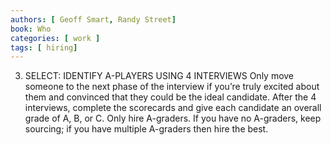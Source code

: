 ```yaml
---
authors: [ Geoff Smart, Randy Street]
book: Who
categories: [ work ]
tags: [ hiring]
---
```

3. SELECT: IDENTIFY A-PLAYERS USING 4 INTERVIEWS
Only move someone to the next phase of the interview if you’re truly excited about them and convinced that they could be the ideal candidate. After the 4 interviews, complete the scorecards and give each candidate an overall grade of A, B, or C. Only hire A-graders. If you have no A-graders, keep sourcing; if you have multiple A-graders then hire the best.

